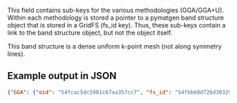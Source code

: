 This field contains sub-keys for the various methodologies (GGA/GGA+U). Within each methodology is stored a pointer to a pymatgen band structure object that is stored in a GridFS (fs_id key). Thus, these sub-keys contain a link to the band structure object, but not the object itself.

This band structure is a dense uniform k-point mesh (not along symmetry lines).

## Example output in JSON

```json
{"GGA": {"oid": "54fcac5dc5981c67aa357cc7", "fs_id": "54fbb60d726d30329adf3d55", "task_id": "mp-940234"}}
```

